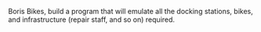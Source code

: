 Boris Bikes, build a program that will emulate all the docking stations, bikes, and infrastructure (repair staff, and so on) required. 
